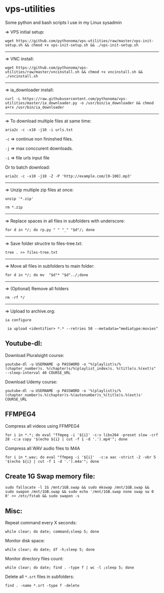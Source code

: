 # vps-utilities

Some python and bash scripts I use in my Linux sysadmin

=> VPS initial setup:

```
wget https://github.com/pythonoma/vps-utilities/raw/master/vps-init-setup.sh && chmod +x vps-init-setup.sh && ./vps-init-setup.sh

```

-------------------------------------------------------------
=> VNC install:

```
wget https://github.com/pythonoma/vps-utilities/raw/master/vncinstall.sh && chmod +x vncinstall.sh && ./vncinstall.sh

```


-------------------------------------------------------------
=> ia_downloader install:

```
curl -L https://raw.githubusercontent.com/pythonoma/vps-utilities/master/ia_downloader.py -o /usr/bin/ia_downloader && chmod a+rx /usr/bin/ia_downloader
```

-------------------------------------------------------------
=> To download multiple files at same time:

```aria2c -c -x10 -j10 -i urls.txt```

```-c``` => continue non fininshed files.

```-j``` => max conccurent downloads.

```-i``` => file urls input file

Or to batch download:

```
aria2c -c -x10 -j10 -Z -P 'http://example.com/[0-100].mp3'
```

-------------------------------------------------------------
=> Unzip multiple zip files at once:

```unzip '*.zip'```

```rm *.zip```

-------------------------------------------------------------
=> Replace spaces in all files in subfolders with underscore:

```for d in */; do rp.py " " "_" "$d"/; done```

-------------------------------------------------------------
=> Save folder structre to files-tree.txt:

```tree . >> files-tree.txt```

-------------------------------------------------------------
=> Move all files in subfolders to main folder:

```for d in */; do mv  "$d"* "$d"../;done```

-------------------------------------------------------------
=> (Optional) Remove all folders

```rm -rf */```

-------------------------------------------------------------
=> Upload to archive.org:

```ia configure```
```
 ia upload <identifier> *.* --retries 50 --metadata="mediatype:movies"
```


Youtube-dl:
--------------------------------------------------------------

Download Pluralsight course:
```
youtube-dl -u USERNAME -p PASSWORD -o "%(playlist)s/%(chapter_number)s. %(chapter)s/%(playlist_index)s. %(title)s.%(ext)s" --sleep-interval 40 COURSE_URL
```

Download Udemy course:
```
youtube-dl -u USERNAME -p PASSWORD -o '%(playlist)s/%(chapter_number)s.%(chapter)s-%(autonumber)s_%(title)s.%(ext)s' COURSE_URL
```


FFMPEG4
--------------------------------------------------------------

Compress all videos using FFMPEG4
```
for i in *.*; do eval "ffmpeg -i '${i}' -c:v libx264 -preset slow -crf 28 -c:a copy '$(echo ${i} | cut -f 1 -d '.').mp4'"; done
```

Compress all WAV audio files to M4A 
```
for i in *.wav; do eval "ffmpeg -i '${i}'  -c:a aac -strict -2 -vbr 5 '$(echo ${i} | cut -f 1 -d '.').m4a'"; done
 ```
 


Create 1G Swap memory file:
---------------------------------------------------------------

```
sudo fallocate -l 1G /mnt/1GB.swap && sudo mkswap /mnt/1GB.swap && sudo swapon /mnt/1GB.swap && sudo echo '/mnt/1GB.swap none swap sw 0 0' >> /etc/fstab && sudo swapon -s

```
 


Misc:
---------------------------------------------------------------

Repeat command every X seconds:
```
while clear; do date; command;sleep 5; done
```

Monitor disk space:
```
while clear; do date; df -h;sleep 5; done
```

Monitor directory files count:
```
while clear; do date; find . -type f | wc -l ;sleep 5; done
```

Delete all ``*.srt`` files in subfolders:
```
find . -name *.srt -type f -delete
```

